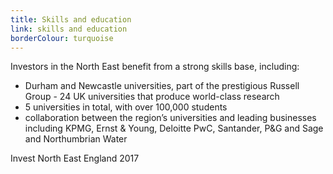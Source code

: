 ```yaml
---
title: Skills and education
link: skills and education
borderColour: turquoise
---
```

Investors in the North East benefit from a strong skills base, including:


- Durham and Newcastle universities, part of the prestigious Russell Group - 24 UK universities that produce world-class research
- 5 universities in total, with over 100,000 students
- collaboration between the region’s universities and leading businesses including KPMG, Ernst & Young, Deloitte PwC, Santander, P&G and Sage and Northumbrian Water
<div class="region--small-text"><p>Invest North East England 2017</p></div>